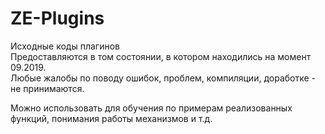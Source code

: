 # ZE-Plugins
Исходные коды плагинов  
Предоставляются в том состоянии, в котором находились на момент 09.2019.  
Любые жалобы по поводу ошибок, проблем, компиляции, доработке - не принимаются.

Можно использовать для обучения по примерам реализованных функций, понимания работы механизмов и т.д.
